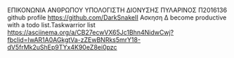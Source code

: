 ΕΠΙΚΟΝΩΝΙΑ ΑΝΘΡΩΠΟΥ ΥΠΟΛΟΓΙΣΤΗ ΔΙΟΝΥΣΗΣ ΠΥΛΑΡΙΝΟΣ Π2016136 github profile https://github.com/DarkSnakeII 
Ασκηση Δ 
become productive with a todo list.Taskwarrior list
https://asciinema.org/a/CB27ecwVX65Jc1Bhn4NidwCwj?fbclid=IwAR1A0AGkgtVa-zZEwBNRks5mrY18-dV5frMk2uShEp9TYx4K90eZ8ei0pzc
